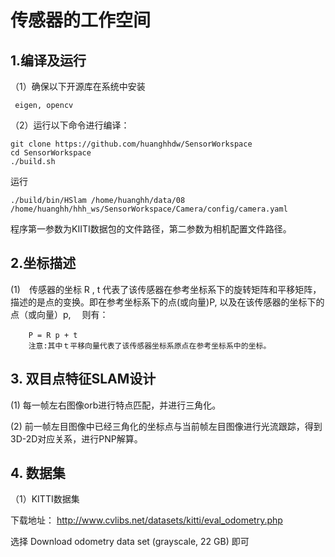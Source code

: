 # 传感器的工作空间

 ## 1.编译及运行
（1）确保以下开源库在系统中安装
 ```` 
  eigen, opencv
 ````

（2）运行以下命令进行编译：

````shell script
git clone https://github.com/huanghhdw/SensorWorkspace
cd SensorWorkspace
./build.sh
````
运行

````shell script
./build/bin/HSlam /home/huanghh/data/08 /home/huanghh/hhh_ws/SensorWorkspace/Camera/config/camera.yaml
````
  程序第一参数为KIITI数据包的文件路径，第二参数为相机配置文件路径。
  
  
 ## 2.坐标描述
(1)　传感器的坐标 R , t 代表了该传感器在参考坐标系下的旋转矩阵和平移矩阵，描述的是点的变换。即在参考坐标系下的点(或向量)P, 以及在该传感器的坐标下的点（或向量）p, 　则有：
````
	P = R p + t　 
    注意:其中ｔ平移向量代表了该传感器坐标系原点在参考坐标系中的坐标。
 ```` 
 
 
 ## 3. 双目点特征SLAM设计
 
(1) 每一帧左右图像orb进行特点匹配，并进行三角化。

(2) 前一帧左目图像中已经三角化的坐标点与当前帧左目图像进行光流跟踪，得到3D-2D对应关系，进行PNP解算。
 
 
 ## 4. 数据集
（1）KITTI数据集

下载地址：
http://www.cvlibs.net/datasets/kitti/eval_odometry.php

选择 Download odometry data set (grayscale, 22 GB) 即可





